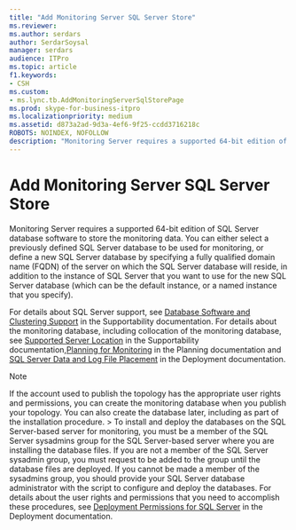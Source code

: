 ```yaml
---
title: "Add Monitoring Server SQL Server Store"
ms.reviewer: 
ms.author: serdars
author: SerdarSoysal
manager: serdars
audience: ITPro
ms.topic: article
f1.keywords:
- CSH
ms.custom:
- ms.lync.tb.AddMonitoringServerSqlStorePage
ms.prod: skype-for-business-itpro
ms.localizationpriority: medium
ms.assetid: d873a2ad-9d3a-4ef6-9f25-ccdd3716218c
ROBOTS: NOINDEX, NOFOLLOW
description: "Monitoring Server requires a supported 64-bit edition of SQL Server database software to store the monitoring data. You can either select a previously defined SQL Server database to be used for monitoring, or define a new SQL Server database by specifying a fully qualified domain name (FQDN) of the server on which the SQL Server database will reside, in addition to the instance of SQL Server that you want to use for the new SQL Server database (which can be the default instance, or a named instance that you specify)."
---
```


# Add Monitoring Server SQL Server Store

Monitoring Server requires a supported 64-bit edition of SQL Server database software to store the monitoring data. You can either select a previously defined SQL Server database to be used for monitoring, or define a new SQL Server database by specifying a fully qualified domain name (FQDN) of the server on which the SQL Server database will reside, in addition to the instance of SQL Server that you want to use for the new SQL Server database (which can be the default instance, or a named instance that you specify).

For details about SQL Server support, see [Database Software and Clustering Support](/previous-versions/office/lync-server-2013/lync-server-2013-database-software-support) in the Supportability documentation. For details about the monitoring database, including collocation of the monitoring database, see [Supported Server Location](/previous-versions/office/lync-server-2013/lync-server-2013-supported-server-collocation) in the Supportability documentation,[Planning for Monitoring](/previous-versions/office/lync-server-2013/lync-server-2013-planning-for-monitoring) in the Planning documentation and [SQL Server Data and Log File Placement](/previous-versions/office/lync-server-2013/lync-server-2013-sql-server-data-and-log-file-placement) in the Deployment documentation.

> [!NOTE]
> If the account used to publish the topology has the appropriate user rights and permissions, you can create the monitoring database when you publish your topology. You can also create the database later, including as part of the installation procedure. > To install and deploy the databases on the SQL Server-based server for monitoring, you must be a member of the SQL Server sysadmins group for the SQL Server-based server where you are installing the database files. If you are not a member of the SQL Server sysadmin group, you must request to be added to the group until the database files are deployed. If you cannot be made a member of the sysadmins group, you should provide your SQL Server database administrator with the script to configure and deploy the databases. For details about the user rights and permissions that you need to accomplish these procedures, see [Deployment Permissions for SQL Server](/previous-versions/office/lync-server-2013/lync-server-2013-deployment-permissions-for-sql-server) in the Deployment documentation.